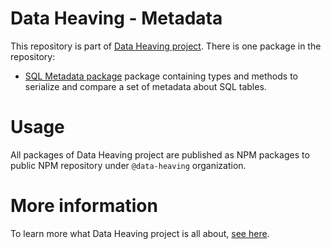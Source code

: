 # Data Heaving - Metadata
This repository is part of [Data Heaving project](https://github.com/DataHeaving).
There is one package in the repository:
- [SQL Metadata package](sql) package containing types and methods to serialize and compare a set of metadata about SQL tables.

# Usage
All packages of Data Heaving project are published as NPM packages to public NPM repository under `@data-heaving` organization.

# More information
To learn more what Data Heaving project is all about, [see here](https://github.com/DataHeaving/orchestration).